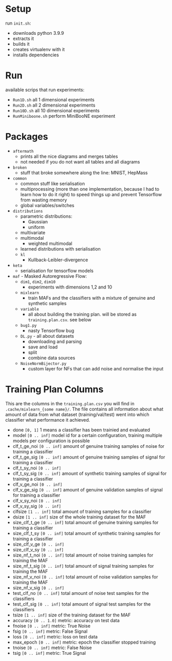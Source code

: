 # Setup
run `init.sh`:
- downloads python 3.9.9
- extracts it
- builds it
- creates virtualenv with it
- installs dependencies

# Run
available scrips that run experiments:
- `Run1D.sh` all 1 dimensional experiments
- `Run2D.sh` all 2 dimensional experiments
- `Run10D.sh` all 10 dimensional experiments
- `RunMiniboone.sh` perform MiniBooNE experiment

# Packages
- `aftermath`
  - prints all the nice diagrams and merges tables
  - not needed if you do not want all tables and all diagrams
- `broken`
  - stuff that broke somewhere along the line: MNIST, HepMass
- `common`
  - common stuff like serialisation
  - multiprocessing (more than one implementation, because I had to learn how to do it right) to speed things up and prevent Tensorflow from wasting memory
  - global variables/switches
- `distributions`
  - parametric distributions:
    - Gaussian
    - uniform
  - multivariate
  - multimodal
    - weighted multimodal
  - learned distributions with serialisation
  - `kl` 
    - Kullback-Leibler-divergence
- `keta`
  - serialisation for tensorflow models
- `maf` - Masked Autoregressive Flow:
  - `dim1`, `dim2`, `dim10`
    - experiments with dimensions 1,2 and 10
  - `mixlearn`
    - train MAFs and the classifiers with a mixture of genuine and synthetic samples
  - `variable`
    - all about building the training plan. will be stored as `training.plan.csv`. see below
  - `bug1.py`
    - nasty Tensorflow bug
  - `DL.py` - all about datasets
    - downloading and parsing
    - save and load
    - split
    - combine data sources
  - `NoiseNormBijector.py`
    - custom layer for NFs that can add noise and normalise the input

    

# Training Plan Columns
This are the columns in the `training.plan.csv` you will find in `.cache/mixlearn_{some name}/`.
The file contains all information about what amount of data from what dataset (training/val/test) went into which classifier what performance it achieved.

- done `[0, 1]` 1 means a classifier has been trainied and evaluated
- model `[0 .. inf]` model id for a certain configuration, training multiple models per configuration is possible
- clf_t_ge_noi `[0 .. inf]` amount of genuine training samples of noise for training a classifier
- clf_t_ge_sig `[0 .. inf]` amount of genuine training samples of signal for training a classifier
- clf_t_sy_noi `[0 .. inf]`
- clf_t_sy_sig `[0 .. inf]` amount of synthetic training samples of signal for training a classifier
- clf_v_ge_noi `[0 .. inf]`
- clf_v_ge_sig `[0 .. inf]` amount of genuine validation samples of signal for training a classifier
- clf_v_sy_noi `[0 .. inf]`
- clf_v_sy_sig `[0 .. inf]`
- clfsize `[1 .. inf]` total amount of training samples for a classifier
- dsize `[1 .. inf]` size of the whole training dataset for the MAF
- size_clf_t_ge `[0 .. inf]` total amount of genuine training samples for training a classifier
- size_clf_t_sy `[0 .. inf]` total amount of synthetic training samples for training a classifier
- size_clf_v_ge `[0 .. inf]`
- size_clf_v_sy `[0 .. inf]`
- size_nf_t_noi `[0 .. inf]` total amount of noise training samples for training the MAF
- size_nf_t_sig `[0 .. inf]` total amount of signal training samples for training the MAF
- size_nf_v_noi `[0 .. inf]` total amount of noise validation samples for training the MAF
- size_nf_v_sig `[0 .. inf]`
- test_clf_no `[0 .. inf]` total amount of noise test samples for the classifiers
- test_clf_sig `[0 .. inf]` total amount of signal test samples for the classifiers
- tsize `[1 .. inf]` size of the training dataset for the MAF
- accuracy `[0 .. 1.0]` metric: accuracy on test data
- fnoise `[0 .. inf]` metric: True Noise
- fsig `[0 .. inf]` metric: False Signal
- loss `[0 .. inf]` metric: loss on test data
- max_epoch `[0 .. inf]` metric: epoch the classifier stopped training
- tnoise `[0 .. inf]` metric: False Noise
- tsig `[0 .. inf]` metric: True Signal